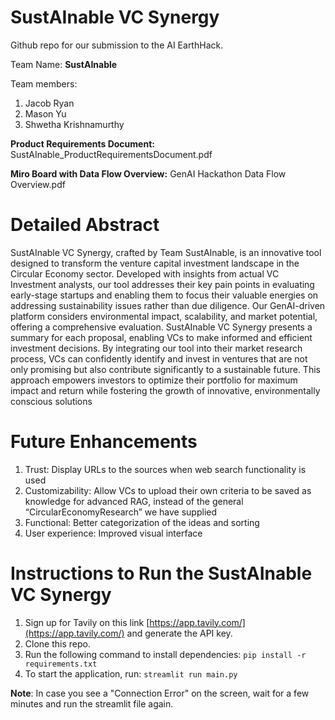 # SustAInable VC Synergy
Github repo for our submission to the AI EarthHack.

Team Name: **SustAInable**

Team members:
1. Jacob Ryan
2. Mason Yu
3. Shwetha Krishnamurthy

**Product Requirements Document:** SustAInable_ProductRequirementsDocument.pdf

**Miro Board with Data Flow Overview:** GenAI Hackathon Data Flow Overview.pdf

# Detailed Abstract

SustAInable VC Synergy, crafted by Team SustAInable, is an innovative tool designed to transform the venture capital investment landscape in the Circular Economy sector. Developed with insights from actual VC Investment analysts, our tool addresses their key pain points in evaluating early-stage startups and enabling them to focus their valuable energies on addressing sustainability issues rather than due diligence. Our GenAI-driven platform considers environmental impact, scalability, and market potential, offering a comprehensive evaluation. SustAInable VC Synergy presents a summary for each proposal, enabling VCs to make informed and efficient investment decisions. By integrating our tool into their market research process, VCs can confidently identify and invest in ventures that are not only promising but also contribute significantly to a sustainable future. This approach empowers investors to optimize their portfolio for maximum impact and return while fostering the growth of innovative, environmentally conscious solutions

# Future Enhancements

1. Trust: Display URLs to the sources when web search functionality is used
2. Customizability: Allow VCs to upload their own criteria to be saved as knowledge for advanced RAG, instead of the general “CircularEconomyResearch” we have supplied
3. Functional: Better categorization of the ideas and sorting
4. User experience: Improved visual interface


# Instructions to Run the SustAInable VC Synergy

1. Sign up for Tavily on this link [https://app.tavily.com/](https://app.tavily.com/) and generate the API key.
2. Clone this repo.
3. Run the following command to install dependencies:
```pip install -r requirements.txt```
4. To start the application, run:
```streamlit run main.py```


**Note**: In case you see a "Connection Error" on the screen, wait for a few minutes and run the streamlit file again.
